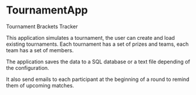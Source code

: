# TournamentApp
Tournament Brackets Tracker

This application simulates a tournament, the user can create and load existing tournaments. Each tournament has a set of prizes and teams, each team has a set of members.

The application saves the data to a SQL database or a text file depending of the configuration.

It also send emails to each participant at the beginning of a round to remind them of upcoming matches.
